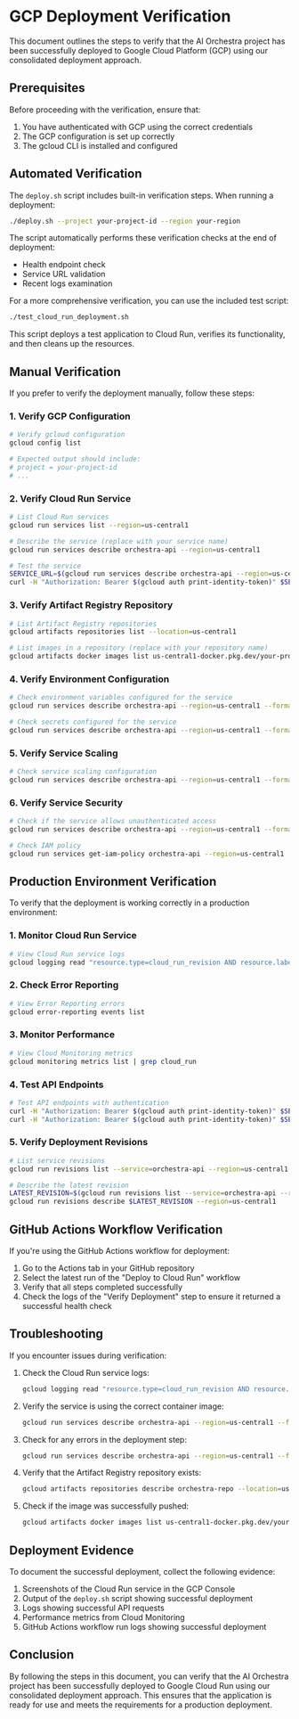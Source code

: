 # GCP Deployment Verification

This document outlines the steps to verify that the AI Orchestra project has been successfully deployed to Google Cloud Platform (GCP) using our consolidated deployment approach.

## Prerequisites

Before proceeding with the verification, ensure that:

1. You have authenticated with GCP using the correct credentials
2. The GCP configuration is set up correctly
3. The gcloud CLI is installed and configured

## Automated Verification

The `deploy.sh` script includes built-in verification steps. When running a deployment:

```bash
./deploy.sh --project your-project-id --region your-region
```

The script automatically performs these verification checks at the end of deployment:
- Health endpoint check
- Service URL validation
- Recent logs examination

For a more comprehensive verification, you can use the included test script:

```bash
./test_cloud_run_deployment.sh
```

This script deploys a test application to Cloud Run, verifies its functionality, and then cleans up the resources.

## Manual Verification

If you prefer to verify the deployment manually, follow these steps:

### 1. Verify GCP Configuration

```bash
# Verify gcloud configuration
gcloud config list

# Expected output should include:
# project = your-project-id
# ...
```

### 2. Verify Cloud Run Service

```bash
# List Cloud Run services
gcloud run services list --region=us-central1

# Describe the service (replace with your service name)
gcloud run services describe orchestra-api --region=us-central1

# Test the service
SERVICE_URL=$(gcloud run services describe orchestra-api --region=us-central1 --format="value(status.url)")
curl -H "Authorization: Bearer $(gcloud auth print-identity-token)" $SERVICE_URL/health
```

### 3. Verify Artifact Registry Repository

```bash
# List Artifact Registry repositories
gcloud artifacts repositories list --location=us-central1

# List images in a repository (replace with your repository name)
gcloud artifacts docker images list us-central1-docker.pkg.dev/your-project-id/orchestra-repo
```

### 4. Verify Environment Configuration

```bash
# Check environment variables configured for the service
gcloud run services describe orchestra-api --region=us-central1 --format="yaml(spec.template.spec.containers[0].env)"

# Check secrets configured for the service
gcloud run services describe orchestra-api --region=us-central1 --format="yaml(spec.template.spec.containers[0].envFrom)"
```

### 5. Verify Service Scaling

```bash
# Check service scaling configuration
gcloud run services describe orchestra-api --region=us-central1 --format="yaml(spec.template.spec.containerConcurrency,spec.template.metadata.annotations)"
```

### 6. Verify Service Security

```bash
# Check if the service allows unauthenticated access
gcloud run services describe orchestra-api --region=us-central1 --format="value(status.url,status.address.url)"

# Check IAM policy
gcloud run services get-iam-policy orchestra-api --region=us-central1
```

## Production Environment Verification

To verify that the deployment is working correctly in a production environment:

### 1. Monitor Cloud Run Service

```bash
# View Cloud Run service logs
gcloud logging read "resource.type=cloud_run_revision AND resource.labels.service_name=orchestra-api-prod" --limit=10
```

### 2. Check Error Reporting

```bash
# View Error Reporting errors
gcloud error-reporting events list
```

### 3. Monitor Performance

```bash
# View Cloud Monitoring metrics
gcloud monitoring metrics list | grep cloud_run
```

### 4. Test API Endpoints

```bash
# Test API endpoints with authentication
curl -H "Authorization: Bearer $(gcloud auth print-identity-token)" $SERVICE_URL/health
curl -H "Authorization: Bearer $(gcloud auth print-identity-token)" $SERVICE_URL/api/version
```

### 5. Verify Deployment Revisions

```bash
# List service revisions
gcloud run revisions list --service=orchestra-api --region=us-central1

# Describe the latest revision
LATEST_REVISION=$(gcloud run revisions list --service=orchestra-api --region=us-central1 --limit=1 --format="value(metadata.name)")
gcloud run revisions describe $LATEST_REVISION --region=us-central1
```

## GitHub Actions Workflow Verification

If you're using the GitHub Actions workflow for deployment:

1. Go to the Actions tab in your GitHub repository
2. Select the latest run of the "Deploy to Cloud Run" workflow
3. Verify that all steps completed successfully
4. Check the logs of the "Verify Deployment" step to ensure it returned a successful health check

## Troubleshooting

If you encounter issues during verification:

1. Check the Cloud Run service logs:
   ```bash
   gcloud logging read "resource.type=cloud_run_revision AND resource.labels.service_name=orchestra-api" --limit=10
   ```

2. Verify the service is using the correct container image:
   ```bash
   gcloud run services describe orchestra-api --region=us-central1 --format="value(spec.template.spec.containers[0].image)"
   ```

3. Check for any errors in the deployment step:
   ```bash
   gcloud run services describe orchestra-api --region=us-central1 --format="yaml(status.conditions)"
   ```

4. Verify that the Artifact Registry repository exists:
   ```bash
   gcloud artifacts repositories describe orchestra-repo --location=us-central1
   ```

5. Check if the image was successfully pushed:
   ```bash
   gcloud artifacts docker images list us-central1-docker.pkg.dev/your-project-id/orchestra-repo/orchestra-api
   ```

## Deployment Evidence

To document the successful deployment, collect the following evidence:

1. Screenshots of the Cloud Run service in the GCP Console
2. Output of the `deploy.sh` script showing successful deployment
3. Logs showing successful API requests
4. Performance metrics from Cloud Monitoring
5. GitHub Actions workflow run logs showing successful deployment

## Conclusion

By following the steps in this document, you can verify that the AI Orchestra project has been successfully deployed to Google Cloud Run using our consolidated deployment approach. This ensures that the application is ready for use and meets the requirements for a production deployment.
